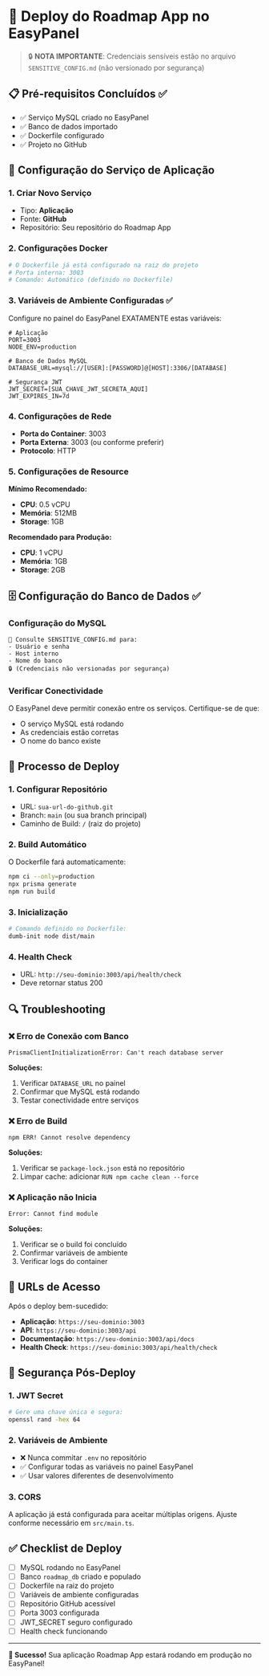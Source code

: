 # 🚀 Deploy do Roadmap App no EasyPanel

> 🔒 **NOTA IMPORTANTE**: Credenciais sensíveis estão no arquivo `SENSITIVE_CONFIG.md` (não versionado por segurança)

## 📋 Pré-requisitos Concluídos ✅

- ✅ Serviço MySQL criado no EasyPanel
- ✅ Banco de dados importado
- ✅ Dockerfile configurado
- ✅ Projeto no GitHub

## 🔧 Configuração do Serviço de Aplicação

### 1. **Criar Novo Serviço** 
- Tipo: **Aplicação**
- Fonte: **GitHub**
- Repositório: Seu repositório do Roadmap App

### 2. **Configurações Docker**
```dockerfile
# O Dockerfile já está configurado na raiz do projeto
# Porta interna: 3003
# Comando: Automático (definido no Dockerfile)
```

### 3. **Variáveis de Ambiente Configuradas** ✅

Configure no painel do EasyPanel EXATAMENTE estas variáveis:

```env
# Aplicação
PORT=3003
NODE_ENV=production

# Banco de Dados MySQL
DATABASE_URL=mysql://[USER]:[PASSWORD]@[HOST]:3306/[DATABASE]

# Segurança JWT
JWT_SECRET=[SUA_CHAVE_JWT_SECRETA_AQUI]
JWT_EXPIRES_IN=7d
```

### 4. **Configurações de Rede**
- **Porta do Container**: 3003
- **Porta Externa**: 3003 (ou conforme preferir)
- **Protocolo**: HTTP

### 5. **Configurações de Resource**
**Mínimo Recomendado:**
- **CPU**: 0.5 vCPU
- **Memória**: 512MB
- **Storage**: 1GB

**Recomendado para Produção:**
- **CPU**: 1 vCPU
- **Memória**: 1GB
- **Storage**: 2GB

## 🗄️ Configuração do Banco de Dados ✅

### Configuração do MySQL
```
📄 Consulte SENSITIVE_CONFIG.md para:
- Usuário e senha
- Host interno
- Nome do banco
🔒 (Credenciais não versionadas por segurança)
```

### Verificar Conectividade
O EasyPanel deve permitir conexão entre os serviços. Certifique-se de que:
- O serviço MySQL está rodando
- As credenciais estão corretas
- O nome do banco existe

## 🚀 Processo de Deploy

### 1. **Configurar Repositório**
- URL: `sua-url-do-github.git`
- Branch: `main` (ou sua branch principal)
- Caminho de Build: `/` (raiz do projeto)

### 2. **Build Automático**
O Dockerfile fará automaticamente:
```bash
npm ci --only=production
npx prisma generate
npm run build
```

### 3. **Inicialização**
```bash
# Comando definido no Dockerfile:
dumb-init node dist/main
```

### 4. **Health Check**
- URL: `http://seu-dominio:3003/api/health/check`
- Deve retornar status 200

## 🔍 Troubleshooting

### ❌ **Erro de Conexão com Banco**
```
PrismaClientInitializationError: Can't reach database server
```

**Soluções:**
1. Verificar `DATABASE_URL` no painel
2. Confirmar que MySQL está rodando
3. Testar conectividade entre serviços

### ❌ **Erro de Build**
```
npm ERR! Cannot resolve dependency
```

**Soluções:**
1. Verificar se `package-lock.json` está no repositório
2. Limpar cache: adicionar `RUN npm cache clean --force`

### ❌ **Aplicação não Inicia**
```
Error: Cannot find module
```

**Soluções:**
1. Verificar se o build foi concluído
2. Confirmar variáveis de ambiente
3. Verificar logs do container

## 📱 URLs de Acesso

Após o deploy bem-sucedido:

- **Aplicação**: `https://seu-dominio:3003`
- **API**: `https://seu-dominio:3003/api`
- **Documentação**: `https://seu-dominio:3003/api/docs`
- **Health Check**: `https://seu-dominio:3003/api/health/check`

## 🔐 Segurança Pós-Deploy

### 1. **JWT Secret**
```bash
# Gere uma chave única e segura:
openssl rand -hex 64
```

### 2. **Variáveis de Ambiente**
- ❌ Nunca commitar `.env` no repositório
- ✅ Configurar todas as variáveis no painel EasyPanel
- ✅ Usar valores diferentes de desenvolvimento

### 3. **CORS**
A aplicação já está configurada para aceitar múltiplas origens. Ajuste conforme necessário em `src/main.ts`.

## ✅ Checklist de Deploy

- [ ] MySQL rodando no EasyPanel
- [ ] Banco `roadmap_db` criado e populado
- [ ] Dockerfile na raiz do projeto
- [ ] Variáveis de ambiente configuradas
- [ ] Repositório GitHub acessível
- [ ] Porta 3003 configurada
- [ ] JWT_SECRET seguro configurado
- [ ] Health check funcionando

---

**🎉 Sucesso!** Sua aplicação Roadmap App estará rodando em produção no EasyPanel!
